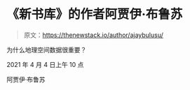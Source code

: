 # 《新书库》的作者阿贾伊·布鲁苏

> 原文：<https://thenewstack.io/author/ajaybulusu/>

为什么地理空间数据很重要？

2021 年 4 月 4 日上午 10 点

阿贾伊·布鲁苏